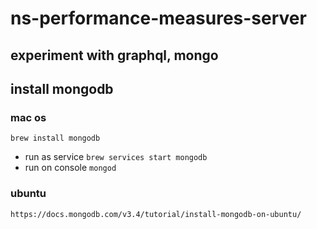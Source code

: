 # ns-performance-measures-server

## experiment with graphql, mongo

## install mongodb

### mac os
`brew install mongodb`
* run as service 
`brew services start mongodb`
* run on console
`mongod`

### ubuntu 
`https://docs.mongodb.com/v3.4/tutorial/install-mongodb-on-ubuntu/`

